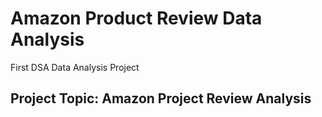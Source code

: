 # Amazon Product Review Data Analysis
First DSA Data Analysis Project

## Project Topic: Amazon Project Review Analysis

